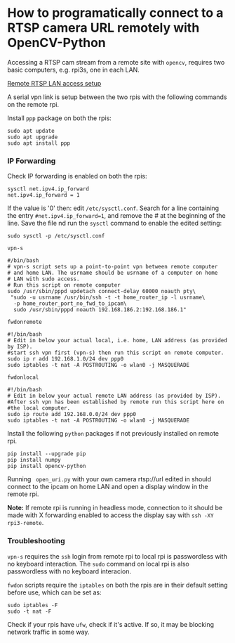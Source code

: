 # How to programatically connect to a RTSP camera URL remotely with OpenCV-Python

Accessing a RTSP cam stream from a remote site with ````opencv````, requires two basic computers, e.g. rpi3s, one in each LAN.

[Remote RTSP LAN access setup](https://www.sensoranalytics.com.au/misc/Sof.jpg)

A serial vpn link is setup between the two rpis with the following commands on the remote rpi.

Install ````ppp```` package on both the rpis:
````
sudo apt update
sudo apt upgrade
sudo apt install ppp
````
### IP Forwarding
Check IP forwarding is enabled on both the rpis:
````
sysctl net.ipv4.ip_forward
net.ipv4.ip_forward = 1
````
If the value is '0' then:
edit `/etc/sysctl.conf`. Search for a line containing the entry `#net.ipv4.ip_forward=1`, and remove the # at the beginning of the line. Save the file nd run the `sysctl` command to enable the edited setting:
````
sudo sysctl -p /etc/sysctl.conf
````

````vpn-s````

````
#/bin/bash
# vpn-s script sets up a point-to-point vpn between remote computer 
# and home LAN. The usrname should be usrname of a computer on home
# LAN with sudo access.
# Run this script on remote computer
sudo /usr/sbin/pppd updetach connect-delay 60000 noauth pty\
 "sudo -u usrname /usr/bin/ssh -t -t home_router_ip -l usrname\
  -p home_router_port_no_fwd_to_ipcam\
  sudo /usr/sbin/pppd noauth 192.168.186.2:192.168.186.1"
````

````fwdonremote````
````
#!/bin/bash
# Edit in below your actual local, i.e. home, LAN address (as provided by ISP).
#start ssh vpn first (vpn-s) then run this script on remote computer.
sudo ip r add 192.168.1.0/24 dev ppp0
sudo iptables -t nat -A POSTROUTING -o wlan0 -j MASQUERADE
````

```` fwdonlocal ````
````
#!/bin/bash
# Edit in below your actual remote LAN address (as provided by ISP).
#After ssh vpn has been established by remote run this script here on
#the local computer.
sudo ip route add 192.168.0.0/24 dev ppp0
sudo iptables -t nat -A POSTROUTING -o wlan0 -j MASQUERADE
````

Install the following ````python```` packages if not previously installed on remote rpi.

````
pip install --upgrade pip
pip install numpy
pip install opencv-python
````

Running ```` open_uri.py```` with your own camera rtsp://url edited in should connect to the ipcam on home LAN and open a display window in the remote rpi. 

**Note:** If remote rpi is running in headless mode, connection to it should be made with X forwarding enabled to access the display say with ````ssh -XY rpi3-remote````.

### Troubleshooting
````vpn-s```` requires the ````ssh```` login from remote rpi to local rpi is passwordless with no keyboard interaction. The ````sudo```` command on local rpi is also passwordless with no keyboard interacion.

````fwdon```` scripts require the ````iptables```` on both the rpis are in their default setting before use, which can be set as:
```` 
sudo iptables -F
sudo -t nat -F
````
Check if your rpis have ````ufw````, check if it's active. If so, it may be blocking network traffic in some way.
